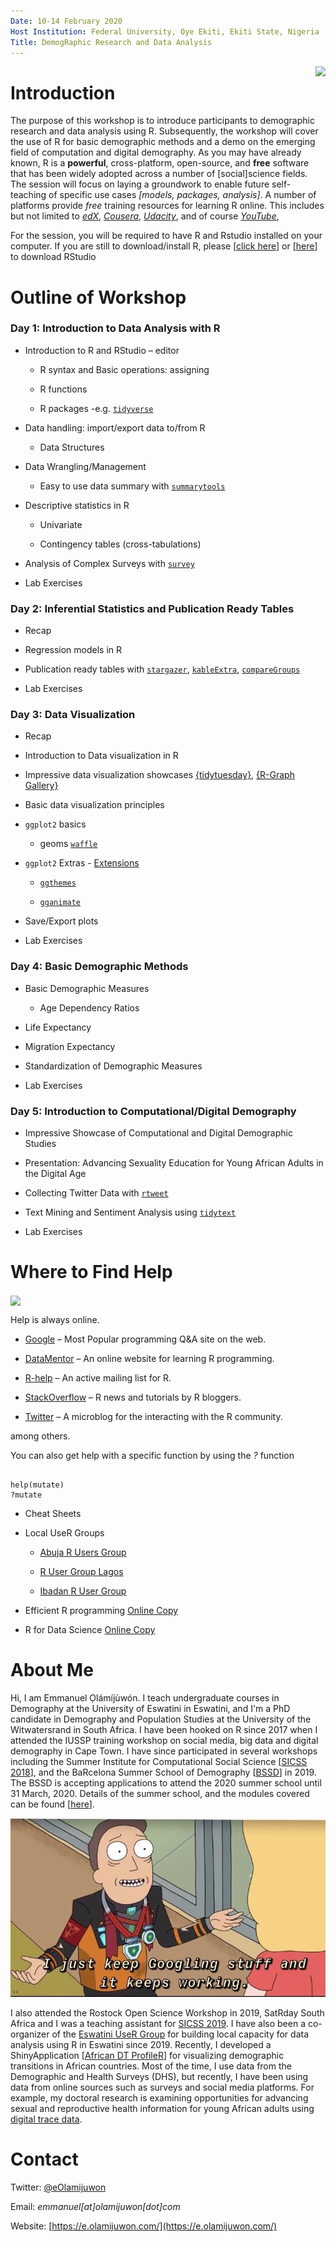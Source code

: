 ```yaml
---
Date: 10-14 February 2020
Host Institution: Federal University, Oye Ekiti, Ekiti State, Nigeria
Title: DemogRaphic Research and Data Analysis
---
```



<img align="right" src="../Data - Misc/oye_entrance.jpg">


# Introduction

The purpose of this workshop is to introduce participants to demographic research and data analysis using R. Subsequently, the workshop will cover the use of R for basic demographic methods and a demo on the emerging field of computation and digital demography. As you may have already known, R is a **powerful**, cross-platform, open-source, and **free** software that has been widely adopted across a number of [social]science fields. The session will focus on laying a groundwork to enable future self-teaching of specific use cases *[models, packages, analysis]*. A number of platforms provide *free* training resources for learning R online. This includes but not limited to *[edX](https://www.edx.org/)*, *[Cousera](https://www.coursera.org/)*, *[Udacity](https://www.udacity.com/)*, and of course *[YouTube](https://www.youtube.com/)*, 

For the session, you will be required to have R and Rstudio installed on your computer. If you are still to download/install R, please [[click here](https://cloud.r-project.org/)] or [[here](https://rstudio.com/products/rstudio/download/)] to download RStudio


# Outline of Workshop

### Day 1: Introduction to Data Analysis with R

-   Introduction to R and RStudio – editor

    -  R syntax and Basic operations: assigning
    
    -  R functions
    
    -  R packages -e.g. [`tidyverse`](https://www.tidyverse.org/learn/) 
    
-   Data handling: import/export data to/from R

    -  Data Structures

-   Data Wrangling/Management

    - Easy to use data summary with [`summarytools`](https://github.com/dcomtois/summarytools)
		
-   Descriptive statistics in R

    - Univariate 
    
    - Contingency tables (cross-tabulations)

-  Analysis of Complex Surveys with [`survey`](http://asdfree.com/demographic-and-health-surveys-dhs.html)

-  Lab Exercises

                
### Day 2: Inferential Statistics and Publication Ready Tables

-  Recap

-  Regression models in R

-  Publication ready tables with [`stargazer`](https://www.jakeruss.com/cheatsheets/stargazer/), [`kableExtra`](http://haozhu233.github.io/kableExtra/awesome_table_in_html.html), [`compareGroups`](https://github.com/isubirana/compareGroups)

-  Lab Exercises


### Day 3: Data Visualization

-   Recap

-   Introduction to Data visualization in R

-   Impressive data visualization showcases [{tidytuesday}](https://nsgrantham.shinyapps.io/tidytuesdayrocks/), [{R-Graph Gallery}](https://www.r-graph-gallery.com/index.html)

-   Basic data visualization principles

-   `ggplot2` basics

    -  geoms [`waffle`](https://github.com/hrbrmstr/waffle)

-   `ggplot2` Extras - [Extensions](http://www.ggplot2-exts.org/gallery/)

    -  [`ggthemes`](https://ggplot2.tidyverse.org/reference/ggtheme.html)

    -  [`gganimate`](https://gganimate.com/articles/gganimate.html)
    
-  Save/Export plots

-  Lab Exercises


### Day 4: Basic Demographic Methods

-  Basic Demographic Measures

    - Age Dependency Ratios

-  Life Expectancy

-  Migration Expectancy

-  Standardization of Demographic Measures

-  Lab Exercises



### Day 5: Introduction to Computational/Digital Demography

-  Impressive Showcase of Computational and Digital Demographic Studies

-  Presentation: Advancing Sexuality Education for Young African Adults in the Digital Age

-  Collecting Twitter Data with [`rtweet`](https://rtweet.info/)

-  Text Mining and Sentiment Analysis using [`tidytext`](https://www.tidytextmining.com/tidytext.html)

-  Lab Exercises




# Where to Find Help


<img align="center" src="Data - Misc/help.gif"> 


Help is always online.

-   [Google](https://google.com) – Most Popular programming Q&A site on the web.

-   [DataMentor](https://www.datamentor.io/r-programming/) – An online website for learning R programming.

-   [R-help](https://stat.ethz.ch/mailman/listinfo/r-help) – An active mailing list for R.

-   [StackOverflow](https://stackoverflow.com/questions/tagged/r) – R news and tutorials by R bloggers.

-   [Twitter](https://twitter.com) – A microblog for the interacting with the R community.

among others.

You can also get help with a specific function by using the *?* function

```{r}

help(mutate)
?mutate

```

-   Cheat Sheets

-   Local UseR Groups

    - [Abuja R Users Group](https://twitter.com/AbujaRUG)
    
    - [R User Group Lagos](https://twitter.com/LagosRUsers)

    - [Ibadan R User Group](https://twitter.com/IbadanRusers)
    

-   Efficient R programming [Online Copy](https://csgillespie.github.io/efficientR/)

-   R for Data Science [Online Copy](https://r4ds.had.co.nz/)



# About Me

Hi, I am Emmanuel Ọlámíjùwón. I teach undergraduate courses in Demography at the University of Eswatini in Eswatini, and I'm a PhD candidate in Demography and Population Studies at the University of the Witwatersrand in South Africa. I have been hooked on R since 2017 when I attended the IUSSP training workshop on social media, big data and digital demography in Cape Town. I have since participated in several workshops including the Summer Institute for Computational Social Science [[SICSS 2018](https://compsocialscience.github.io/summer-institute/2018/capetown/)], and the BaRcelona Summer School of Demography [[BSSD](https://ced.uab.cat/en/courses/barcelona-summer-school-of-demography/)] in 2019. The BSSD is accepting applications to attend the 2020 summer school until 31 March, 2020. Details of the summer school, and the modules covered can be found [[here](https://ced.uab.cat/en/courses/barcelona-summer-school-of-demography/)].


<img align="centre" src="Data - Misc/googling.jpg">


I also attended the Rostock Open Science Workshop in 2019, SatRday South Africa and I was a teaching assistant for [SICSS 2019](https://compsocialscience.github.io/summer-institute/2019/capetown/). I have also been a co-organizer of the [Eswatini UseR Group](https://www.meetup.com/EswatiniUseR/) for building local capacity for data analysis using R in Eswatini since 2019. Recently, I developed a ShinyApplication [[African DT ProfileR](https://eolamijuwon.shinyapps.io/AfricanDTprofileR/)] for visualizing demographic transitions in African countries. Most of the time, I use data from the Demographic and Health Surveys (DHS), but recently, I have been using data from online sources such as surveys and social media platforms. For example, my doctoral research is examining opportunities for advancing sexual and reproductive health information for young African adults using [digital trace data](https://cbail.github.io/SICSS_what_is_digital.html).



# Contact

Twitter: [@eOlamijuwon](https://twitter.com/eolamijuwon/)

Email: *emmanuel[at]olamijuwon[dot]com*

Website: [https://e.olamijuwon.com/](https://e.olamijuwon.com/)
